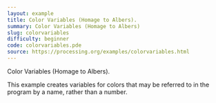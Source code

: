 ```yaml
---
layout: example
title: Color Variables (Homage to Albers).
summary: Color Variables (Homage to Albers)
slug: colorvariables
difficulty: beginner
code: colorvariables.pde
source: https://processing.org/examples/colorvariables.html
---
```


Color Variables (Homage to Albers). 

 This example creates variables for colors that may be referred to in the program by a name, rather than a number.
